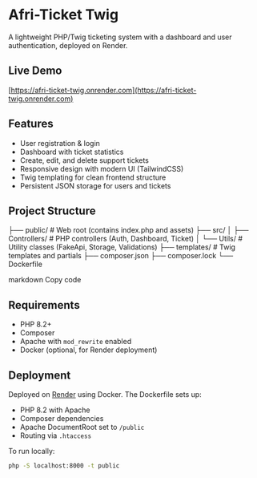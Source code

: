 # Afri-Ticket Twig

A lightweight PHP/Twig ticketing system with a dashboard and user authentication, deployed on Render.

## Live Demo

[https://afri-ticket-twig.onrender.com](https://afri-ticket-twig.onrender.com)

## Features

- User registration & login
- Dashboard with ticket statistics
- Create, edit, and delete support tickets
- Responsive design with modern UI (TailwindCSS)
- Twig templating for clean frontend structure
- Persistent JSON storage for users and tickets

## Project Structure

├── public/ # Web root (contains index.php and assets)
├── src/
│ ├── Controllers/ # PHP controllers (Auth, Dashboard, Ticket)
│ └── Utils/ # Utility classes (FakeApi, Storage, Validations)
├── templates/ # Twig templates and partials
├── composer.json
├── composer.lock
└── Dockerfile

markdown
Copy code

## Requirements

- PHP 8.2+
- Composer
- Apache with `mod_rewrite` enabled
- Docker (optional, for Render deployment)

## Deployment

Deployed on [Render](https://render.com) using Docker. The Dockerfile sets up:

- PHP 8.2 with Apache
- Composer dependencies
- Apache DocumentRoot set to `/public`
- Routing via `.htaccess`

To run locally:

```bash
php -S localhost:8000 -t public
```
